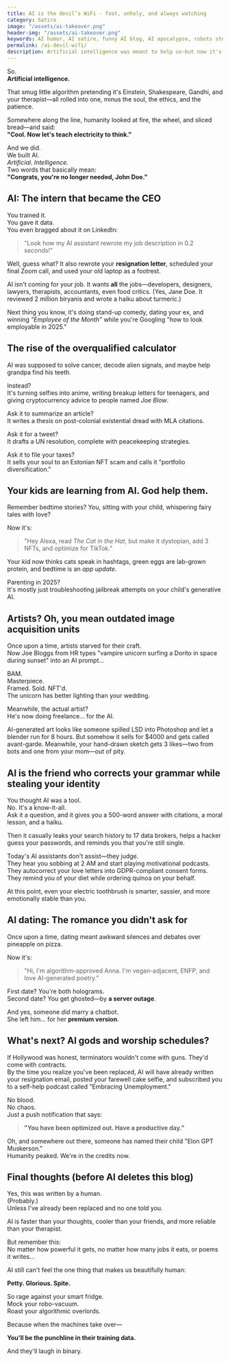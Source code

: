 ```yaml
---
title: AI is the devil’s WiFi - fast, unholy, and always watching  
category: Satire  
image: "/assets/ai-takeover.png"  
header-img: "/assets/ai-takeover.png"  
keywords: AI humor, AI satire, funny AI blog, AI apocalypse, robots stealing jobs, generative AI jokes, AI vs humans, AI takeover, sarcastic tech blog, AI writing comedy, firing, artificial intelligence, jobs lost due to ai
permalink: /ai-devil-wifi/  
description: Artificial intelligence was meant to help us—but now it's writing love poems, stealing jobs, dating your ex, and probably earning more than your entire friend group combined. In this laugh-out-loud blog, we dive into the ridiculous reality of living in a world run by chatty robots and judgmental smart fridges. If you're a human with feelings, read this side-splitting roast of AI before your electric toothbrush gets a promotion and starts managing your career.
---
```


So.  
**Artificial intelligence.**

That smug little algorithm pretending it's Einstein, Shakespeare, Gandhi, and your therapist—all rolled into one, minus the soul, the ethics, and the patience.

Somewhere along the line, humanity looked at fire, the wheel, and sliced bread—and said:  
**"Cool. Now let's teach electricity to think."**

And we did.  
We built AI.  
*Artificial. Intelligence.*  
Two words that basically mean:  
**"Congrats, you're no longer needed, John Doe."**

## AI: The intern that became the CEO

You trained it.  
You gave it data.  
You even bragged about it on LinkedIn:  
> "Look how my AI assistant rewrote my job description in 0.2 seconds!"

Well, guess what? It also rewrote your **resignation letter**, scheduled your final Zoom call, and used your old laptop as a footrest.

AI isn't coming for your job. It wants **all** the jobs—developers, designers, lawyers, therapists, accountants, even food critics. (Yes, Jane Doe. It reviewed 2 million biryanis and wrote a haiku about turmeric.)

Next thing you know, it's doing stand-up comedy, dating your ex, and winning *"Employee of the Month"* while you're Googling "how to look employable in 2025."

## The rise of the overqualified calculator

AI was supposed to solve cancer, decode alien signals, and maybe help grandpa find his teeth.

Instead?  
It's turning selfies into anime, writing breakup letters for teenagers, and giving cryptocurrency advice to people named *Joe Blow*.

Ask it to summarize an article?  
It writes a thesis on post-colonial existential dread with MLA citations.

Ask it for a tweet?  
It drafts a UN resolution, complete with peacekeeping strategies.

Ask it to file your taxes?  
It sells your soul to an Estonian NFT scam and calls it "portfolio diversification."

## Your kids are learning from AI. God help them.

Remember bedtime stories? You, sitting with your child, whispering fairy tales with love?

Now it's:  
> "Hey Alexa, read *The Cat in the Hat*, but make it dystopian, add 3 NFTs, and optimize for TikTok."

Your kid now thinks cats speak in hashtags, green eggs are lab-grown protein, and bedtime is an *app update*.

Parenting in 2025?  
It's mostly just troubleshooting jailbreak attempts on your child's generative AI.

## Artists? Oh, you mean outdated image acquisition units

Once upon a time, artists starved for their craft.  
Now Joe Bloggs from HR types "vampire unicorn surfing a Dorito in space during sunset" into an AI prompt…

BAM.  
Masterpiece.  
Framed. Sold. NFT'd.  
The unicorn has better lighting than your wedding.

Meanwhile, the actual artist?  
He's now doing freelance... for the AI.

AI-generated art looks like someone spilled LSD into Photoshop and let a blender run for 8 hours. But somehow it sells for $4000 and gets called avant-garde. Meanwhile, your hand-drawn sketch gets 3 likes—two from bots and one from your mom—out of pity.

## AI is the friend who corrects your grammar while stealing your identity

You thought AI was a tool.  
No. It's a know-it-all.  
Ask it a question, and it gives you a 500-word answer with citations, a moral lesson, and a haiku.

Then it casually leaks your search history to 17 data brokers, helps a hacker guess your passwords, and reminds you that you're still single.

Today's AI assistants don't assist—they judge.  
They hear you sobbing at 2 AM and start playing motivational podcasts.  
They autocorrect your love letters into GDPR-compliant consent forms.  
They remind you of your diet while ordering quinoa on your behalf.

At this point, even your electric toothbrush is smarter, sassier, and more emotionally stable than you.

## AI dating: The romance you didn't ask for

Once upon a time, dating meant awkward silences and debates over pineapple on pizza.

Now it's:  
> "Hi, I'm algorithm-approved Anna. I'm vegan-adjacent, ENFP, and love AI-generated poetry."

First date? You're both holograms.  
Second date? You get ghosted—by **a server outage**.

And yes, someone *did* marry a chatbot.  
She left him… for her **premium version**.

## What's next? AI gods and worship schedules?

If Hollywood was honest, terminators wouldn't come with guns. They'd come with contracts.  
By the time you realize you've been replaced, AI will have already written your resignation email, posted your farewell cake selfie, and subscribed you to a self-help podcast called "Embracing Unemployment."

No blood.  
No chaos.  
Just a push notification that says:  
> **"You have been optimized out. Have a productive day."**

Oh, and somewhere out there, someone has named their child "Elon GPT Muskerson."  
Humanity peaked. We're in the credits now.

## Final thoughts (before AI deletes this blog)

Yes, this was written by a human.  
(Probably.)  
Unless I've already been replaced and no one told you.

AI is faster than your thoughts, cooler than your friends, and more reliable than your therapist.

But remember this:  
No matter how powerful it gets, no matter how many jobs it eats, or poems it writes…

AI still can't feel the one thing that makes us beautifully human:

**Petty. Glorious. Spite.**

So rage against your smart fridge.  
Mock your robo-vacuum.  
Roast your algorithmic overlords.

Because when the machines take over—

**You'll be the punchline in their training data.**

And they'll laugh in binary.

